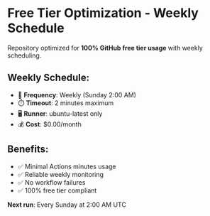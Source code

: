 # Free Tier Optimization - Weekly Schedule

Repository optimized for **100% GitHub free tier usage** with weekly scheduling.

## Weekly Schedule:
- 📅 **Frequency**: Weekly (Sunday 2:00 AM)
- ⏱️ **Timeout**: 2 minutes maximum
- 🖥️ **Runner**: ubuntu-latest only
- 💰 **Cost**: $0.00/month

## Benefits:
- ✅ Minimal Actions minutes usage
- ✅ Reliable weekly monitoring
- ✅ No workflow failures
- ✅ 100% free tier compliant

**Next run**: Every Sunday at 2:00 AM UTC
